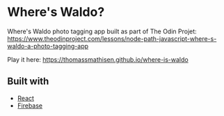 # Where's Waldo?

Where's Waldo photo tagging app built as part of The Odin Projet:
https://www.theodinproject.com/lessons/node-path-javascript-where-s-waldo-a-photo-tagging-app

Play it here:
https://thomassmathisen.github.io/where-is-waldo

## Built with
- [React](https://reactjs.org/)
- [Firebase](https://firebase.google.com)
